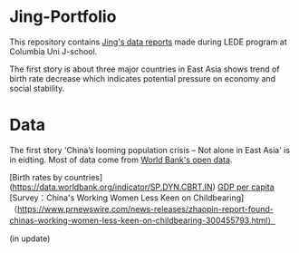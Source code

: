 # Jing-Portfolio

This repository contains [Jing's data reports](https://jinginbj.github.io/Jing-Portfolio/) made during LEDE program at Columbia Uni J-school. 

The first story is about three major countries in East Asia shows trend of birth rate decrease which indicates potential pressure on economy and social stability. 

# Data

The first story 'China’s looming population crisis – Not alone in East Asia' is in eidting. Most of data come from [World Bank's open data](https://data.worldbank.org/).  

[Birth rates by countries] (https://data.worldbank.org/indicator/SP.DYN.CBRT.IN)
[GDP per capita](https://data.worldbank.org/indicator/ny.gdp.pcap.cd)
[Survey：China's Working Women Less Keen on Childbearing] （https://www.prnewswire.com/news-releases/zhaopin-report-found-chinas-working-women-less-keen-on-childbearing-300455793.html）

(in update) 
